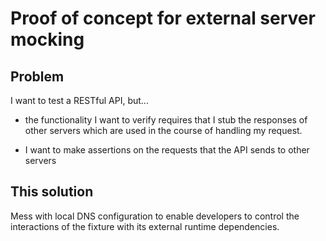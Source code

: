 # Proof of concept for external server mocking

## Problem

I want to test a RESTful API, but...

- the functionality I want to verify requires that I stub the responses of other servers which are used in the course
of handling my request.

- I want to make assertions on the requests that the API sends to other servers

## This solution

Mess with local DNS configuration to enable developers to control the interactions of the fixture with its external
runtime dependencies.

